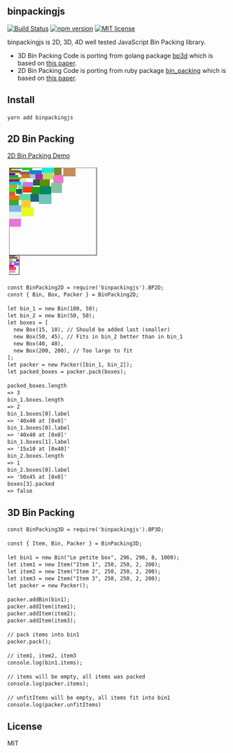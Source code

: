binpackingjs
------------

[![Build Status](https://api.travis-ci.org/olragon/binpackingjs.svg?branch=master)](https://travis-ci.org/olragon/binpackingjs)
[![npm version](http://img.shields.io/npm/v/binpackingjs.svg?style=flat)](https://npmjs.org/package/binpackingjs "View this project on npm")
[![MIT license](http://img.shields.io/badge/license-MIT-brightgreen.svg)](http://opensource.org/licenses/MIT)

binpackingjs is 2D, 3D, 4D well tested JavaScript Bin Packing library.

- 3D Bin Packing Code is porting from golang package [bp3d](https://github.com/gedex/bp3d) which is based on [this paper](https://www.researchgate.net/publication/228974015_Optimizing_Three-Dimensional_Bin_Packing_Through_Simulation).
- 2D Bin Packing Code is porting from ruby package [bin_packing](https://github.com/mak-it/bin_packing) which is based on [this paper](http://clb.demon.fi/files/RectangleBinPack.pdf).

## Install

`yarn add binpackingjs`

## 2D Bin Packing

[2D Bin Packing Demo](https://codesandbox.io/s/XVJnv7Yg)

[![2D Bin Packing](/screenshot.png)](https://codesandbox.io/s/XVJnv7Yg)

```
const BinPacking2D = require('binpackingjs').BP2D;
const { Bin, Box, Packer } = BinPacking2D;

let bin_1 = new Bin(100, 50);
let bin_2 = new Bin(50, 50);
let boxes = [
  new Box(15, 10), // Should be added last (smaller)
  new Box(50, 45), // Fits in bin_2 better than in bin_1
  new Box(40, 40),
  new Box(200, 200), // Too large to fit
];
let packer = new Packer([bin_1, bin_2]);
let packed_boxes = packer.pack(boxes);

packed_boxes.length
=> 3
bin_1.boxes.length
=> 2
bin_1.boxes[0].label
=> '40x40 at [0x0]'
bin_1.boxes[0].label
=> '40x40 at [0x0]'
bin_1.boxes[1].label
=> '15x10 at [0x40]'
bin_2.boxes.length
=> 1
bin_2.boxes[0].label
=> '50x45 at [0x0]'
boxes[3].packed
=> false
```

## 3D Bin Packing

```
const BinPacking3D = require('binpackingjs').BP3D;

const { Item, Bin, Packer } = BinPacking3D;

let bin1 = new Bin("Le petite box", 296, 296, 8, 1000);
let item1 = new Item("Item 1", 250, 250, 2, 200);
let item2 = new Item("Item 2", 250, 250, 2, 200);
let item3 = new Item("Item 3", 250, 250, 2, 200);
let packer = new Packer();

packer.addBin(bin1);
packer.addItem(item1);
packer.addItem(item2);
packer.addItem(item3);

// pack items into bin1
packer.pack();

// item1, item2, item3
console.log(bin1.items);

// items will be empty, all items was packed
console.log(packer.items);

// unfitItems will be empty, all items fit into bin1
console.log(packer.unfitItems)
```

## License

MIT
